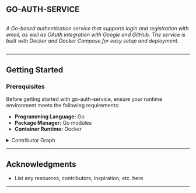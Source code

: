 <div align="left">
    <div style="display: inline-block;">
        <h2 style="display: inline-block; vertical-align: middle; margin-top: 0;">GO-AUTH-SERVICE</h2>
        <p>
	<em>A Go-based authentication service that supports login and registration with email, as well as OAuth integration with Google and GitHub. The service is built with Docker and Docker Compose for easy setup and deployment.</em>
</p>
</div>
<br clear="left"/>

---
##  Getting Started

###  Prerequisites

Before getting started with go-auth-service, ensure your runtime environment meets the following requirements:

- **Programming Language:** Go
- **Package Manager:** Go modules
- **Container Runtime:** Docker

<details closed>
<summary>Contributor Graph</summary>
<br>
<p align="left">
   <a href="https://github.com{/rafia9005/go-auth-service/}graphs/contributors">
      <img src="https://contrib.rocks/image?repo=rafia9005/go-auth-service">
   </a>
</p>
</details>

---

##  Acknowledgments

- List any resources, contributors, inspiration, etc. here.

---
